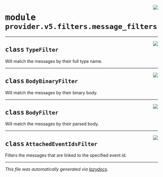 <!-- markdownlint-disable -->

<a href="../../th2_data_services/provider/v5/filters/message_filters.py#L0"><img align="right" style="float:right;" src="https://img.shields.io/badge/-source-cccccc?style=flat-square"></a>

# <kbd>module</kbd> `provider.v5.filters.message_filters`






---

<a href="../../th2_data_services/provider/v5/filters/message_filters.py#L18"><img align="right" style="float:right;" src="https://img.shields.io/badge/-source-cccccc?style=flat-square"></a>

## <kbd>class</kbd> `TypeFilter`
Will match the messages by their full type name. 





---

<a href="../../th2_data_services/provider/v5/filters/message_filters.py#L24"><img align="right" style="float:right;" src="https://img.shields.io/badge/-source-cccccc?style=flat-square"></a>

## <kbd>class</kbd> `BodyBinaryFilter`
Will match the messages by their binary body. 





---

<a href="../../th2_data_services/provider/v5/filters/message_filters.py#L30"><img align="right" style="float:right;" src="https://img.shields.io/badge/-source-cccccc?style=flat-square"></a>

## <kbd>class</kbd> `BodyFilter`
Will match the messages by their parsed body. 





---

<a href="../../th2_data_services/provider/v5/filters/message_filters.py#L36"><img align="right" style="float:right;" src="https://img.shields.io/badge/-source-cccccc?style=flat-square"></a>

## <kbd>class</kbd> `AttachedEventIdsFilter`
Filters the messages that are linked to the specified event id. 







---

_This file was automatically generated via [lazydocs](https://github.com/ml-tooling/lazydocs)._
